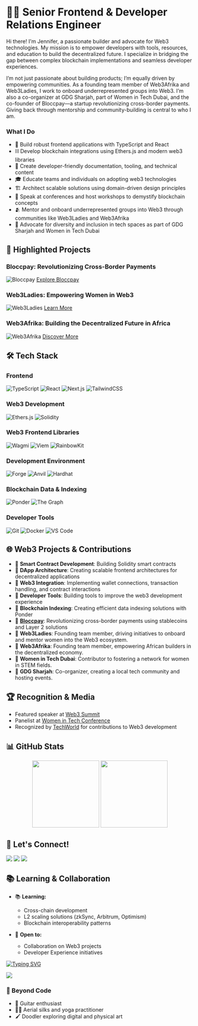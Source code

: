 # 👋🏽 Senior Frontend & Developer Relations Engineer

Hi there! I'm Jennifer, a passionate builder and advocate for Web3 technologies. My mission is to empower developers with tools, resources, and education to build the decentralized future. I specialize in bridging the gap between complex blockchain implementations and seamless developer experiences. 

I’m not just passionate about building products; I’m equally driven by empowering communities. As a founding team member of Web3Afrika and Web3Ladies, I work to onboard underrepresented groups into Web3. I’m also a co-organizer at GDG Sharjah, part of Women in Tech Dubai, and the co-founder of Bloccpay—a startup revolutionizing cross-border payments. Giving back through mentorship and community-building is central to who I am.

### What I Do
- 🔨 Build robust frontend applications with TypeScript and React
- ⛓️ Develop blockchain integrations using Ethers.js and modern web3 libraries
- 🌉 Create developer-friendly documentation, tooling, and technical content
- 🎓 Educate teams and individuals on adopting web3 technologies
- 🏗️ Architect scalable solutions using domain-driven design principles
- 🎤 Speak at conferences and host workshops to demystify blockchain concepts
- 🫂 Mentor and onboard underrepresented groups into Web3 through communities like Web3Ladies and Web3Afrika
- 🌟 Advocate for diversity and inclusion in tech spaces as part of GDG Sharjah and Women in Tech Dubai

## 🌟 Highlighted Projects

### Bloccpay: Revolutionizing Cross-Border Payments
![Bloccpay](https://via.placeholder.com/400x200?text=Bloccpay+Image+Placeholder)
[Explore Bloccpay](https://github.com/Bloccpay)

### Web3Ladies: Empowering Women in Web3
![Web3Ladies](https://via.placeholder.com/400x200?text=Web3Ladies+Image+Placeholder)
[Learn More](https://web3ladies.com)

### Web3Afrika: Building the Decentralized Future in Africa
![Web3Afrika](https://via.placeholder.com/400x200?text=Web3Afrika+Image+Placeholder)
[Discover More](https://web3afrika.org)

## 🛠 Tech Stack

### Frontend
![TypeScript](https://img.shields.io/badge/TypeScript-007ACC?style=for-the-badge&logo=typescript&logoColor=white)
![React](https://img.shields.io/badge/React-20232A?style=for-the-badge&logo=react&logoColor=61DAFB)
![Next.js](https://img.shields.io/badge/Next.js-000000?style=for-the-badge&logo=next.js&logoColor=white)
![TailwindCSS](https://img.shields.io/badge/Tailwind_CSS-38B2AC?style=for-the-badge&logo=tailwind-css&logoColor=white)

### Web3 Development
![Ethers.js](https://img.shields.io/badge/Ethers.js-2535a0?style=for-the-badge&logo=ethereum&logoColor=white)
![Solidity](https://img.shields.io/badge/Solidity-363636?style=for-the-badge&logo=solidity&logoColor=white)

### Web3 Frontend Libraries
![Wagmi](https://img.shields.io/badge/Wagmi-1C1B1B?style=for-the-badge&logo=ethereum&logoColor=white)
![Viem](https://img.shields.io/badge/Viem-7C3AED?style=for-the-badge&logo=ethereum&logoColor=white)
![RainbowKit](https://img.shields.io/badge/RainbowKit-032069?style=for-the-badge&logo=ethereum&logoColor=white)

### Development Environment
![Forge](https://img.shields.io/badge/Forge-4B275F?style=for-the-badge&logo=ethereum&logoColor=white)
![Anvil](https://img.shields.io/badge/Anvil-FF4785?style=for-the-badge&logo=ethereum&logoColor=white)
![Hardhat](https://img.shields.io/badge/Hardhat-fff04d?style=for-the-badge&logo=ethereum&logoColor=black)

### Blockchain Data & Indexing
![Ponder](https://img.shields.io/badge/Ponder-3178C6?style=for-the-badge&logo=ethereum&logoColor=white)
![The Graph](https://img.shields.io/badge/The_Graph-6747ED?style=for-the-badge&logo=thegraph&logoColor=white)

### Developer Tools
![Git](https://img.shields.io/badge/Git-F05032?style=for-the-badge&logo=git&logoColor=white)
![Docker](https://img.shields.io/badge/Docker-2496ED?style=for-the-badge&logo=docker&logoColor=white)
![VS Code](https://img.shields.io/badge/VS_Code-007ACC?style=for-the-badge&logo=visual-studio-code&logoColor=white)

## 🌐 Web3 Projects & Contributions

- 🔷 **Smart Contract Development**: Building Solidity smart contracts
- 🔷 **DApp Architecture**: Creating scalable frontend architectures for decentralized applications
- 🔷 **Web3 Integration**: Implementing wallet connections, transaction handling, and contract interactions
- 🔷 **Developer Tools**: Building tools to improve the web3 development experience
- 🔷 **Blockchain Indexing**: Creating efficient data indexing solutions with Ponder
- 🔷 **[Bloccpay](https://github.com/Bloccpay)**: Revolutionizing cross-border payments using stablecoins and Layer 2 solutions
- 🔷 **Web3Ladies**: Founding team member, driving initiatives to onboard and mentor women into the Web3 ecosystem.
- 🔷 **Web3Afrika**: Founding team member, empowering African builders in the decentralized economy.
- 🔷 **Women in Tech Dubai**: Contributor to fostering a network for women in STEM fields.
- 🔷 **GDG Sharjah**: Co-organizer, creating a local tech community and hosting events.

## 🏆 Recognition & Media

- Featured speaker at [Web3 Summit](https://web3summit.com)
- Panelist at [Women in Tech Conference](https://womenintech.com)
- Recognized by [TechWorld](https://techworld.com) for contributions to Web3 development

## 📊 GitHub Stats

<div align="center">
  <img height="180em" src="https://github-readme-stats.vercel.app/api?username=Jennievon&show_icons=true&theme=tokyonight&include_all_commits=true&count_private=true"/>
  <img height="180em" src="https://github-readme-stats.vercel.app/api/top-langs/?username=Jennievon&layout=compact&langs_count=8&theme=tokyonight"/>
</div>

## 🤝 Let's Connect!

<p align="left">
<a href="https://linkedin.com/in/jennifer-echenim"><img src="https://img.shields.io/badge/LinkedIn-0077B5?style=for-the-badge&logo=linkedin&logoColor=white"/></a>
<a href="https://x.com/jenniferechenim"><img src="https://img.shields.io/badge/Twitter-1DA1F2?style=for-the-badge&logo=twitter&logoColor=white"/></a>
<a href="mailto:echenimjennifer@gmail.com"><img src="https://img.shields.io/badge/Email-D14836?style=for-the-badge&logo=gmail&logoColor=white"/></a>
</p>

## 📚 Learning & Collaboration

- 📚 **Learning:**
  - Cross-chain development
  - L2 scaling solutions (zkSync, Arbitrum, Optimism)
  - Blockchain interoperability patterns

- 🤝 **Open to:**
  - Collaboration on Web3 projects
  - Developer Experience initiatives

[![Typing SVG](https://readme-typing-svg.herokuapp.com?font=Fira+Code&weight=700&size=24&pause=1000&color=4F94EF&center=true&width=1000&height=52&lines=SENIOR+FRONTEND+ENGINEER;DEVELOPER+RELATIONS+ENGINEER;WEB3+DEVELOPER)](https://git.io/typing-svg)

<a href="https://github.com/Jennievon/github-profile-views-counter">
    <img src="https://komarev.com/ghpvc/?username=Jennievon&style=for-the-badge">
</a>

### 🎨 Beyond Code

- 🎸 Guitar enthusiast
- 🤸‍♀️ Aerial silks and yoga practitioner
- 🖌️ Doodler exploring digital and physical art

